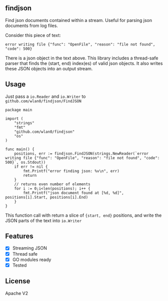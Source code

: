 findjson
---------

Find json documents contained within a stream. Useful for parsing json documents from log files.

Consider this piece of text:

`error writing file {"func": "OpenFile", "reason": "file not found", "code": 500}`

There is a json object in the text above. This library includes a thread-safe parser that finds the (start, end) index(es) of valid json objects. It also writes these JSON objects into an output stream.

Usage
--------

Just pass a `io.Reader` and `io.Writer` to `github.com/wlan0/findjson/FindJSON`

```golang
package main

import (
	"strings"
	"fmt"
	"github.com/wlan0/findjson"
	"os"
)

func main() {
	positions, err := findjson.FindJSON(strings.NewReader(`error writing file {"func": "OpenFile", "reason": "file not found", "code": 500}`, os.Stdout))
	if err != nil {
		fmt.Printf("error finding json: %v\n", err)
		return	
	}
	// returns even number of elements
	for i := 0;i<len(positions); i++ {
		fmt.Printf("json document found at [%d, %d]", positions[i].Start, positions[i].End)
	}
}
```
This function call with return a slice of `{start, end}` positions, and write the JSON parts of the text into `io.Writer`

Features
---------

 - [x] Streaming JSON
 - [x] Thread safe
 - [x] GO modules ready
 - [x] Tested

License
---------

Apache V2
